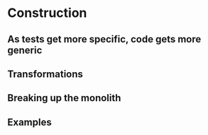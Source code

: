# Construction

## As tests get more specific, code gets more generic

## Transformations

## Breaking up the monolith

## Examples

